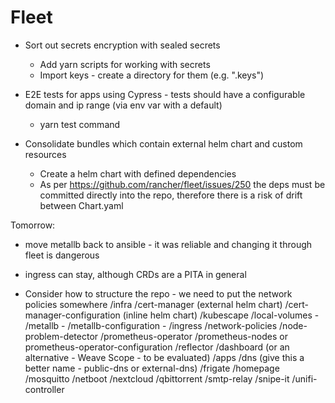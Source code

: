 # Fleet
- Sort out secrets encryption with sealed secrets
    - Add yarn scripts for working with secrets
    - Import keys - create a directory for them (e.g. ".keys")

- E2E tests for apps using Cypress - tests should have a configurable domain and ip range (via env var with a default)
    - yarn test command

- Consolidate bundles which contain external helm chart and custom resources
    - Create a helm chart with defined dependencies
    - As per https://github.com/rancher/fleet/issues/250 the deps must be committed directly into the repo, therefore there is a risk
      of drift between Chart.yaml

Tomorrow:
- move metallb back to ansible - it was reliable and changing it through fleet is dangerous
- ingress can stay, although CRDs are a PITA in general

- Consider how to structure the repo - we need to put the network policies somewhere
    /infra
        /cert-manager (external helm chart)
        /cert-manager-configuration (inline helm chart)
        /kubescape
        /local-volumes
        - /metallb
        - /metallb-configuration
        - /ingress
        /network-policies
        /node-problem-detector
        /prometheus-operator
        /prometheus-nodes or prometheus-operator-configuration
        /reflector
        /dashboard (or an alternative - Weave Scope - to be evaluated)
    /apps
        /dns (give this a better name - public-dns or external-dns)
        /frigate
        /homepage
        /mosquitto
        /netboot
        /nextcloud
        /qbittorrent
        /smtp-relay
        /snipe-it
        /unifi-controller